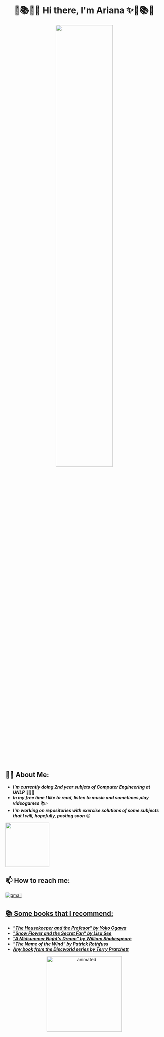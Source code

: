  # <h1 align="center"> 🧮📚✨🍒  Hi there, I'm Ariana ✨🍒📚🧮 </h1>
<p align="center">
  <img  src="https://images8.alphacoders.com/999/999765.jpg" width="60%"/> 
</p>

## 👩🏻 About Me:

-  ***I'm currently doing 2nd year subjets of Computer Engineering at UNLP*** 👩🏻‍💻 
-  ***In my free time I like to read, listen to music and sometimes play videogames*** 📚🎶
-  ***I'm working on repositories with exercise solutions of some subjects that I will, hopefully, posting soon*** 😉  

<p align="left">
  <img src="https://user-images.githubusercontent.com/74038190/216656971-9a208a88-e6ad-4b7a-88eb-c410e4cf0e00.gif" height= 140 width=140 />
</p>
  
## 📫 How to reach me:
<p><a href="arianamagaliariza@gmail.com" target="_blank">
<img src="https://img.shields.io/badge/gmail-%2300acee.svg?color=EA4335&style=for-the-badge&logo=gmail&logoColor=white" alt=gmail style="margin-bottom: 5px"/>  
<p/>
<!--
## Public repositories:
  <p><a href="" target="_blank">
<img src=/>  
<p/>
-->
  
## 📚 Some books that I recommend: 
 
-  ***"The Housekeeper and the Profesor" by Yoko Ogawa***
-  ***"Snow Flower and the Secret Fan" by Lisa See***
-  ***"A Midsummer Night's Dream" by William Shakespeare***
-  ***"The Name of the Wind" by Patrick Rothfuss***
-  ***Any book from the Discworld series by Terry Pratchett***

  <p align="center">
  <img src="https://media3.giphy.com/media/v1.Y2lkPTc5MGI3NjExb3B0ZXlqeHd5YnZwOHRyMDRkYjU2bjVreG1ndWEyenM4dDMzYTM1ZiZlcD12MV9pbnRlcm5hbF9naWZfYnlfaWQmY3Q9Zw/1n8aCVo4RsN3kXLQ4B/giphy.gif" alt="animated" height= 240 width=240//>
  </p>
<!--
**ArianaMagaliAriza/ArianaMagaliAriza** is a ✨ _special_ ✨ repository because its `README.md` (this file) appears on your GitHub profile.

Here are some ideas to get you started:
https://i.pinimg.com/originals/d2/a1/7d/d2a17d2bb2628f844036cd01524c8243.jpg
- 🔭 I’m currently working on ...
- 🌱 I’m currently learning ...
- 👯 I’m looking to collaborate on ...
- 🤔 I’m looking for help with ...
- 💬 Ask me about ...
- 📫 How to reach me: ...
- 😄 Pronouns: ...
- ⚡ Fun fact: ...
-->
